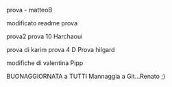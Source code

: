 
prova - matteoB

modificato readme
prova

prova2
prova 10 Harchaoui

prova di karim
prova 4
D
Prova hilgard

modifiche di valentina 
Pipp

BUONAGGIORNATA a TUTTI
Mannaggia a Git...Renato ;)





